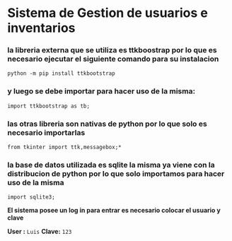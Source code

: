 # Sistema de Gestion de usuarios e inventarios

### la libreria externa que se utiliza es ttkboostrap por lo que es necesario ejecutar el siguiente comando para su instalacion

`python -m pip install ttkbootstrap` 

### y luego se debe importar para hacer uso de la misma:

`import ttkbootstrap as tb;`

### las otras libreria son nativas de python por lo que solo es necesario importarlas 

`from tkinter import ttk,messagebox;*` 

### la base de datos utilizada es sqlite la misma ya viene con la distribucion de python por lo que solo importamos para hacer uso de la misma

`import sqlite3;`

**El sistema posee un log in para entrar es necesario colocar el usuario y clave**

**User :** `Luis`
**Clave:** `123`





